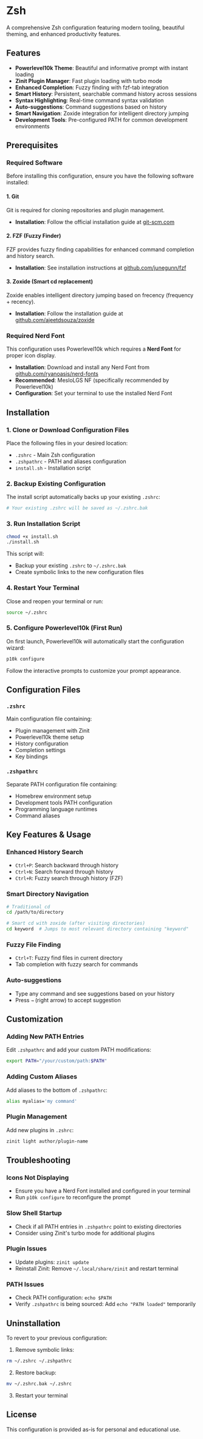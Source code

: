 # Zsh

A comprehensive Zsh configuration featuring modern tooling, beautiful theming, and enhanced productivity features.

## Features

- **Powerlevel10k Theme**: Beautiful and informative prompt with instant loading
- **Zinit Plugin Manager**: Fast plugin loading with turbo mode
- **Enhanced Completion**: Fuzzy finding with fzf-tab integration
- **Smart History**: Persistent, searchable command history across sessions
- **Syntax Highlighting**: Real-time command syntax validation
- **Auto-suggestions**: Command suggestions based on history
- **Smart Navigation**: Zoxide integration for intelligent directory jumping
- **Development Tools**: Pre-configured PATH for common development environments

## Prerequisites

### Required Software

Before installing this configuration, ensure you have the following software installed:

#### 1. Git
Git is required for cloning repositories and plugin management.
- **Installation**: Follow the official installation guide at [git-scm.com](https://git-scm.com/downloads)

#### 2. FZF (Fuzzy Finder)
FZF provides fuzzy finding capabilities for enhanced command completion and history search.
- **Installation**: See installation instructions at [github.com/junegunn/fzf](https://github.com/junegunn/fzf#installation)

#### 3. Zoxide (Smart cd replacement)
Zoxide enables intelligent directory jumping based on frecency (frequency + recency).
- **Installation**: Follow the installation guide at [github.com/ajeetdsouza/zoxide](https://github.com/ajeetdsouza/zoxide#installation)

### Required Nerd Font

This configuration uses Powerlevel10k which requires a **Nerd Font** for proper icon display.

- **Installation**: Download and install any Nerd Font from [github.com/ryanoasis/nerd-fonts](https://github.com/ryanoasis/nerd-fonts)
- **Recommended**: MesloLGS NF (specifically recommended by Powerlevel10k)
- **Configuration**: Set your terminal to use the installed Nerd Font

## Installation

### 1. Clone or Download Configuration Files

Place the following files in your desired location:
- `.zshrc` - Main Zsh configuration
- `.zshpathrc` - PATH and aliases configuration
- `install.sh` - Installation script

### 2. Backup Existing Configuration

The install script automatically backs up your existing `.zshrc`:
```bash
# Your existing .zshrc will be saved as ~/.zshrc.bak
```

### 3. Run Installation Script

```bash
chmod +x install.sh
./install.sh
```

This script will:
- Backup your existing `.zshrc` to `~/.zshrc.bak`
- Create symbolic links to the new configuration files

### 4. Restart Your Terminal

Close and reopen your terminal or run:
```bash
source ~/.zshrc
```

### 5. Configure Powerlevel10k (First Run)

On first launch, Powerlevel10k will automatically start the configuration wizard:
```bash
p10k configure
```

Follow the interactive prompts to customize your prompt appearance.

## Configuration Files

### `.zshrc`
Main configuration file containing:
- Plugin management with Zinit
- Powerlevel10k theme setup
- History configuration
- Completion settings
- Key bindings

### `.zshpathrc`
Separate PATH configuration file containing:
- Homebrew environment setup
- Development tools PATH configuration
- Programming language runtimes
- Command aliases

## Key Features & Usage

### Enhanced History Search
- `Ctrl+P`: Search backward through history
- `Ctrl+N`: Search forward through history
- `Ctrl+R`: Fuzzy search through history (FZF)

### Smart Directory Navigation
```bash
# Traditional cd
cd /path/to/directory

# Smart cd with zoxide (after visiting directories)
cd keyword  # Jumps to most relevant directory containing "keyword"
```

### Fuzzy File Finding
- `Ctrl+T`: Fuzzy find files in current directory
- Tab completion with fuzzy search for commands

### Auto-suggestions
- Type any command and see suggestions based on your history
- Press `→` (right arrow) to accept suggestion

## Customization

### Adding New PATH Entries
Edit `.zshpathrc` and add your custom PATH modifications:
```bash
export PATH="/your/custom/path:$PATH"
```

### Adding Custom Aliases
Add aliases to the bottom of `.zshpathrc`:
```bash
alias myalias='my command'
```

### Plugin Management
Add new plugins in `.zshrc`:
```bash
zinit light author/plugin-name
```

## Troubleshooting

### Icons Not Displaying
- Ensure you have a Nerd Font installed and configured in your terminal
- Run `p10k configure` to reconfigure the prompt

### Slow Shell Startup
- Check if all PATH entries in `.zshpathrc` point to existing directories
- Consider using Zinit's turbo mode for additional plugins

### Plugin Issues
- Update plugins: `zinit update`
- Reinstall Zinit: Remove `~/.local/share/zinit` and restart terminal

### PATH Issues
- Check PATH configuration: `echo $PATH`
- Verify `.zshpathrc` is being sourced: Add `echo "PATH loaded"` temporarily

## Uninstallation

To revert to your previous configuration:

1. Remove symbolic links:
```bash
rm ~/.zshrc ~/.zshpathrc
```

2. Restore backup:
```bash
mv ~/.zshrc.bak ~/.zshrc
```

3. Restart your terminal

## License

This configuration is provided as-is for personal and educational use.
